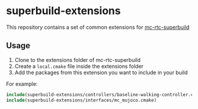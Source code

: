 superbuild-extensions
==

This repository contains a set of common extensions for [mc-rtc-superbuild](https://github.com/mc-rtc/mc-rtc-superbuild)

Usage
--

1. Clone to the extensions folder of mc-rtc-superbuild
2. Create a `local.cmake` file inside the extensions folder
3. Add the packages from this extension you want to include in your build

For example:
```cmake
include(superbuild-extensions/controllers/baseline-walking-controller.cmake)
include(superbuild-extensions/interfaces/mc_mujoco.cmake)
```
